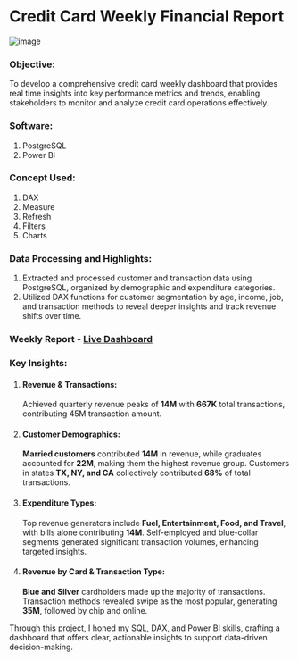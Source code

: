# Credit Card Weekly Financial Report
![image](https://www.paypact.com/wp-content/uploads/2022/06/Img.svg)

### Objective:
To develop a comprehensive credit card weekly dashboard that provides real time insights into key performance metrics and trends, enabling stakeholders to monitor and analyze credit card operations effectively.

### Software:
1. PostgreSQL
2. Power BI 

### Concept Used:
1. DAX
2. Measure  
3. Refresh
4. Filters
5. Charts

### Data Processing and Highlights:
1. Extracted and processed customer and transaction data using PostgreSQL, organized by demographic and expenditure categories.
2. Utilized DAX functions for customer segmentation by age, income, job, and transaction methods to reveal deeper insights and track revenue shifts over time.

### Weekly Report - [Live Dashboard](https://app.powerbi.com/view?r=eyJrIjoiMjAxNWI2ZGEtMTIyMC00ZDc0LTlhN2MtMjBlZjVlZTQxNzIxIiwidCI6IjkxOTkyOWJlLTVjNWUtNDYxMi05OTBkLTZmNzU5ZTcwNWI4MiJ9)

### Key Insights:
1. #### Revenue & Transactions:
   Achieved quarterly revenue peaks of **14M** with **667K** total transactions, contributing 45M transaction amount.

2. #### Customer Demographics:
   **Married customers** contributed **14M** in revenue, while graduates accounted for **22M**, making them the highest revenue group. Customers in states **TX, NY, and CA** collectively contributed **68%** of total transactions.

3. #### Expenditure Types:
   Top revenue generators include **Fuel, Entertainment, Food, and Travel**, with bills alone contributing **14M**. Self-employed and blue-collar segments generated significant transaction volumes, enhancing targeted insights.

4. #### Revenue by Card & Transaction Type:
   **Blue and Silver** cardholders made up the majority of transactions. Transaction methods revealed swipe as the most popular, generating **35M**, followed by chip and online.

Through this project, I honed my SQL, DAX, and Power BI skills, crafting a dashboard that offers clear, actionable insights to support data-driven decision-making.

